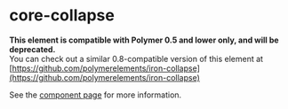 core-collapse
=============

**This element is compatible with Polymer 0.5 and lower only, and will be deprecated.**  
You can check out a similar 0.8-compatible version of this element at [https://github.com/polymerelements/iron-collapse](https://github.com/polymerelements/iron-collapse)

See the [component page](https://www.polymer-project.org/0.5/docs/elements/core-collapse.html) for more information.
